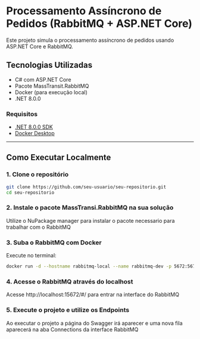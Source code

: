 ﻿# Processamento Assíncrono de Pedidos (RabbitMQ + ASP.NET Core)

Este projeto simula o processamento assíncrono de pedidos usando ASP.NET Core e RabbitMQ.


## Tecnologias Utilizadas

- C# com ASP.NET Core
- Pacote MassTransit.RabbitMQ 
- Docker (para execução local)
- .NET 8.0.0

### Requisitos

- [.NET 8.0.0 SDK](https://dotnet.microsoft.com/en-us/download)
- [Docker Desktop](https://www.docker.com/products/docker-desktop)

---

## Como Executar Localmente

### 1. Clone o repositório

```bash
git clone https://github.com/seu-usuario/seu-repositorio.git
cd seu-repositorio
```
### 2. Instale o pacote MassTransi.RabbitMQ na sua solução

Utilize o NuPackage manager para instalar o pacote necessario para trabalhar com o RabbitMQ

### 3. Suba o RabbitMQ com Docker

Execute no terminal:

```bash
docker run -d --hostname rabbitmq-local --name rabbitmq-dev -p 5672:5672 -p 15672:15672 rabbitmq:3-management
```

### 4. Acesse o RabbitMQ através do localhost

Acesse http://localhost:15672/#/ para entrar na interface do RabbitMQ

### 5. Execute o projeto e utilize os Endpoints

Ao executar o projeto a página do Swagger irá aparecer e uma nova fila aparecerá na aba Connections da interface RabbitMQ
